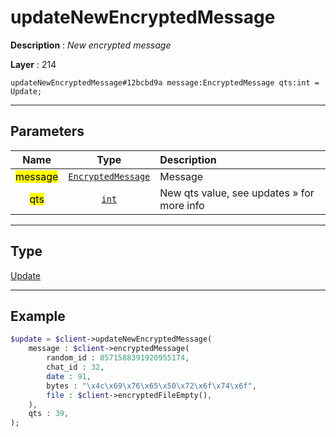 # updateNewEncryptedMessage

**Description** : *New encrypted message*

**Layer** : 214

```tl
updateNewEncryptedMessage#12bcbd9a message:EncryptedMessage qts:int = Update;
```

---

## Parameters

| Name | Type | Description |
| :---: | :---: | :--- |
| <mark>message</mark> | [`EncryptedMessage`](type/EncryptedMessage) | Message |
| <mark>qts</mark> | [`int`](type/int) | New qts value, see updates » for more info |

---

## Type

[Update](type/Update)

---

## Example

```php
$update = $client->updateNewEncryptedMessage(
	message : $client->encryptedMessage(
		random_id : 8571588391920955174,
		chat_id : 32,
		date : 91,
		bytes : "\x4c\x69\x76\x65\x50\x72\x6f\x74\x6f",
		file : $client->encryptedFileEmpty(),
	),
	qts : 39,
);
```